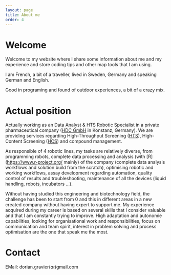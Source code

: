 ```yaml
---
layout: page
title: About me
order: 4
---
```

# Welcome

Welcome to my website where I share some information about me and my experience and store coding tips and other map tools that I am using.

I am French, a bit of a traveller, lived in Sweden, Germany and speaking German and English.

Good in programing and found of outdoor experiences, a bit of a crazy mix.


# Actual position

Actually working as an Data Analyst & HTS Robotic Specialist in a private pharmaceutical company ([HDC GmbH](http://hit-discovery.de/index.php?id=2) in Konstanz, Germany). We are providing services regarding High-Throughput Screening ([HTS](http://en.wikipedia.org/wiki/High-throughput_screening)), High-Content Screening ([HCS](https://en.wikipedia.org/wiki/High-content_screening)) and compound management.

As responsible of 4 robotic lines, my tasks are relatively diverse, from programming robots, complete data processing and analysis (with [R](https://www.r-project.org/ mainly) of the company (complete data analysis workflows and solution build from the scratch), optimising robotic and working workflows, assay development regarding automation, quality control of results and troubleshooting, maintenance of all the devices (liquid handling, robots, incubators ...).

Without having studied this engineering and biotechnology field, the challenge has been to start from 0 and this in different areas in a new created company without having expert to support me.
My experience acquired during my career is based on several skills that I consider valuable and that I am constantly trying to improve. High adaptation and autonomie capabilities, looking for organisational work  and responsibilities, focus on communication and team spirit, interest in problem solving and process optimisation are the one that speak me the most.



# Contact
EMail: dorian.gravier(*at*)gmail.com

